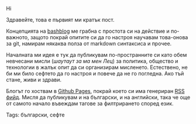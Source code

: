 Hi

Здравейте, това е първият ми кратък пост.

Концепцията на [bashblog](https://github.com/cfenollosa/bashblog) ме грабна с простота си на действие и по-важното, защото покрай опитите си да го настроя научавам това-онова за git, намирам някаква полза от markdown синтаксиса и прочее.

Началната ми идея е тук да публикувам по-пространните си като обем невчесани мисли (*шаутаут за ма мен Лец*) за политика, общество и технологии в жалък опит да си организирам мисленето. Естествено, не би ми било сефтето да го настроя и повече да не го погледна. Ако тъй стане, живи и здрави.

Блогът го хоствам в [Github Pages](https://pages.github.com), покрай което си има генериран [RSS фийд](https://senseiski.github.io/feed.rss). Мисля да публикувам и на български, и на английски, така че още от самото начало въвеждам тагове за филтрирането според език.

Tags: български, сефте
